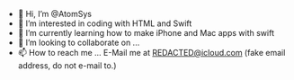 - 👋 Hi, I’m @AtomSys
- 👀 I’m interested in coding with HTML and Swift
- 🌱 I’m currently learning how to make iPhone and Mac apps with swift
- 💞️ I’m looking to collaborate on ...
- 📫 How to reach me ... E-Mail me at REDACTED@icloud.com (fake email address, do not e-mail to.)

<!---
AtomSys/AtomSys is a ✨ special ✨ repository because its `README.md` (this file) appears on your GitHub profile.
You can click the Preview link to take a look at your changes.
--->
